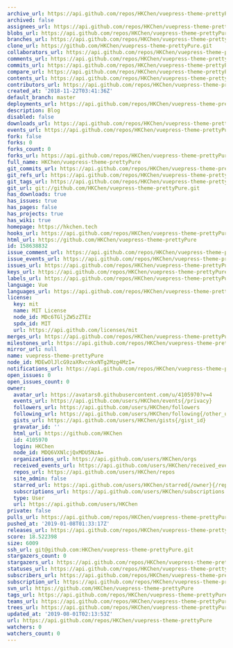 ```yaml
---
archive_url: https://api.github.com/repos/HKChen/vuepress-theme-prettyPure/{archive_format}{/ref}
archived: false
assignees_url: https://api.github.com/repos/HKChen/vuepress-theme-prettyPure/assignees{/user}
blobs_url: https://api.github.com/repos/HKChen/vuepress-theme-prettyPure/git/blobs{/sha}
branches_url: https://api.github.com/repos/HKChen/vuepress-theme-prettyPure/branches{/branch}
clone_url: https://github.com/HKChen/vuepress-theme-prettyPure.git
collaborators_url: https://api.github.com/repos/HKChen/vuepress-theme-prettyPure/collaborators{/collaborator}
comments_url: https://api.github.com/repos/HKChen/vuepress-theme-prettyPure/comments{/number}
commits_url: https://api.github.com/repos/HKChen/vuepress-theme-prettyPure/commits{/sha}
compare_url: https://api.github.com/repos/HKChen/vuepress-theme-prettyPure/compare/{base}...{head}
contents_url: https://api.github.com/repos/HKChen/vuepress-theme-prettyPure/contents/{+path}
contributors_url: https://api.github.com/repos/HKChen/vuepress-theme-prettyPure/contributors
created_at: '2018-11-22T03:41:36Z'
default_branch: master
deployments_url: https://api.github.com/repos/HKChen/vuepress-theme-prettyPure/deployments
description: Blog
disabled: false
downloads_url: https://api.github.com/repos/HKChen/vuepress-theme-prettyPure/downloads
events_url: https://api.github.com/repos/HKChen/vuepress-theme-prettyPure/events
fork: false
forks: 0
forks_count: 0
forks_url: https://api.github.com/repos/HKChen/vuepress-theme-prettyPure/forks
full_name: HKChen/vuepress-theme-prettyPure
git_commits_url: https://api.github.com/repos/HKChen/vuepress-theme-prettyPure/git/commits{/sha}
git_refs_url: https://api.github.com/repos/HKChen/vuepress-theme-prettyPure/git/refs{/sha}
git_tags_url: https://api.github.com/repos/HKChen/vuepress-theme-prettyPure/git/tags{/sha}
git_url: git://github.com/HKChen/vuepress-theme-prettyPure.git
has_downloads: true
has_issues: true
has_pages: false
has_projects: true
has_wiki: true
homepage: https://hkchen.tech
hooks_url: https://api.github.com/repos/HKChen/vuepress-theme-prettyPure/hooks
html_url: https://github.com/HKChen/vuepress-theme-prettyPure
id: 158638832
issue_comment_url: https://api.github.com/repos/HKChen/vuepress-theme-prettyPure/issues/comments{/number}
issue_events_url: https://api.github.com/repos/HKChen/vuepress-theme-prettyPure/issues/events{/number}
issues_url: https://api.github.com/repos/HKChen/vuepress-theme-prettyPure/issues{/number}
keys_url: https://api.github.com/repos/HKChen/vuepress-theme-prettyPure/keys{/key_id}
labels_url: https://api.github.com/repos/HKChen/vuepress-theme-prettyPure/labels{/name}
language: Vue
languages_url: https://api.github.com/repos/HKChen/vuepress-theme-prettyPure/languages
license:
  key: mit
  name: MIT License
  node_id: MDc6TGljZW5zZTEz
  spdx_id: MIT
  url: https://api.github.com/licenses/mit
merges_url: https://api.github.com/repos/HKChen/vuepress-theme-prettyPure/merges
milestones_url: https://api.github.com/repos/HKChen/vuepress-theme-prettyPure/milestones{/number}
mirror_url: null
name: vuepress-theme-prettyPure
node_id: MDEwOlJlcG9zaXRvcnkxNTg2Mzg4MzI=
notifications_url: https://api.github.com/repos/HKChen/vuepress-theme-prettyPure/notifications{?since,all,participating}
open_issues: 0
open_issues_count: 0
owner:
  avatar_url: https://avatars0.githubusercontent.com/u/4105970?v=4
  events_url: https://api.github.com/users/HKChen/events{/privacy}
  followers_url: https://api.github.com/users/HKChen/followers
  following_url: https://api.github.com/users/HKChen/following{/other_user}
  gists_url: https://api.github.com/users/HKChen/gists{/gist_id}
  gravatar_id: ''
  html_url: https://github.com/HKChen
  id: 4105970
  login: HKChen
  node_id: MDQ6VXNlcjQxMDU5NzA=
  organizations_url: https://api.github.com/users/HKChen/orgs
  received_events_url: https://api.github.com/users/HKChen/received_events
  repos_url: https://api.github.com/users/HKChen/repos
  site_admin: false
  starred_url: https://api.github.com/users/HKChen/starred{/owner}{/repo}
  subscriptions_url: https://api.github.com/users/HKChen/subscriptions
  type: User
  url: https://api.github.com/users/HKChen
private: false
pulls_url: https://api.github.com/repos/HKChen/vuepress-theme-prettyPure/pulls{/number}
pushed_at: '2019-01-08T01:33:17Z'
releases_url: https://api.github.com/repos/HKChen/vuepress-theme-prettyPure/releases{/id}
score: 18.522398
size: 6009
ssh_url: git@github.com:HKChen/vuepress-theme-prettyPure.git
stargazers_count: 0
stargazers_url: https://api.github.com/repos/HKChen/vuepress-theme-prettyPure/stargazers
statuses_url: https://api.github.com/repos/HKChen/vuepress-theme-prettyPure/statuses/{sha}
subscribers_url: https://api.github.com/repos/HKChen/vuepress-theme-prettyPure/subscribers
subscription_url: https://api.github.com/repos/HKChen/vuepress-theme-prettyPure/subscription
svn_url: https://github.com/HKChen/vuepress-theme-prettyPure
tags_url: https://api.github.com/repos/HKChen/vuepress-theme-prettyPure/tags
teams_url: https://api.github.com/repos/HKChen/vuepress-theme-prettyPure/teams
trees_url: https://api.github.com/repos/HKChen/vuepress-theme-prettyPure/git/trees{/sha}
updated_at: '2019-08-01T02:13:53Z'
url: https://api.github.com/repos/HKChen/vuepress-theme-prettyPure
watchers: 0
watchers_count: 0
---
```

